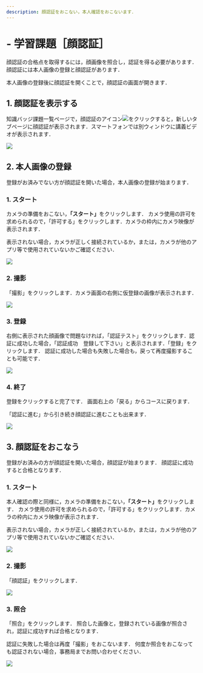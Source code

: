 ```yaml
---
description: 顔認証をおこない，本人確認をおこないます．
---
```


# - 学習課題［顔認証］

顔認証の合格点を取得するには，顔画像を照合し，認証を得る必要があります．顔認証には本人画像の登録と顔認証があります．

本人画像の登録後に顔認証を開くことで，顔認証の画面が開きます．

## 1. 顔認証を表示する

知識バッジ課題一覧ページで，顔認証のアイコン![](<../.gitbook/assets/image (484).png>)をクリックすると，新しいタブページに顔認証が表示されます．スマートフォンでは別ウィンドウに講義ビデオが表示されます．

![](<../.gitbook/assets/image (485).png>)

## 2. 本人画像の登録

登録がお済みでない方が顔認証を開いた場合，本人画像の登録が始まります．

### 1. スタート

カメラの準備をおこない，<b>「スタート」</b>をクリックします．
カメラ使用の許可を求められるので，「許可する」をクリックします．カメラの枠内にカメラ映像が表示されます．

表示されない場合，カメラが正しく接続されているか，または，カメラが他のアプリ等で使用されていないかご確認ください．


![](<../.gitbook/assets/image (486).png>)

### 2. 撮影

「撮影」をクリックします．カメラ画面の右側に仮登録の画像が表示されます．

![](<../.gitbook/assets/image (487).png>)

### 3. 登録

右側に表示された顔画像で問題なければ，「認証テスト」をクリックします．認証に成功した場合，「認証成功　登録して下さい」と表示されます．「登録」をクリックします．
認証に成功した場合も失敗した場合も，戻って再度撮影することも可能です．

![](<../.gitbook/assets/image (314).png>)

### 4. 終了

登録をクリックすると完了です．
画面右上の「戻る」からコースに戻ります．

「認証に進む」から引き続き顔認証に進むことも出来ます．

![](<../.gitbook/assets/image (315).png>)

## 3. 顔認証をおこなう

登録がお済みの方が顔認証を開いた場合，顔認証が始まります．
顔認証に成功すると合格となります．

### 1. スタート

本人確認の際と同様に，カメラの準備をおこない，<b>「スタート」</b>をクリックします．
カメラ使用の許可を求められるので，「許可する」をクリックします．カメラの枠内にカメラ映像が表示されます．

表示されない場合，カメラが正しく接続されているか，または，カメラが他のアプリ等で使用されていないかご確認ください．

![](<../.gitbook/assets/image (316).png>)

### 2. 撮影

「顔認証」をクリックします．

![](<../.gitbook/assets/image (317).png>)

### 3. 照合

「照合」をクリックします．
照合した画像と，登録されている画像が照合され，認証に成功すれば合格となります．

認証に失敗した場合は再度「撮影」をおこないます．
何度か照合をおこなっても認証されない場合，事務局までお問い合わせください．

![](<../.gitbook/assets/image (318).png>)
